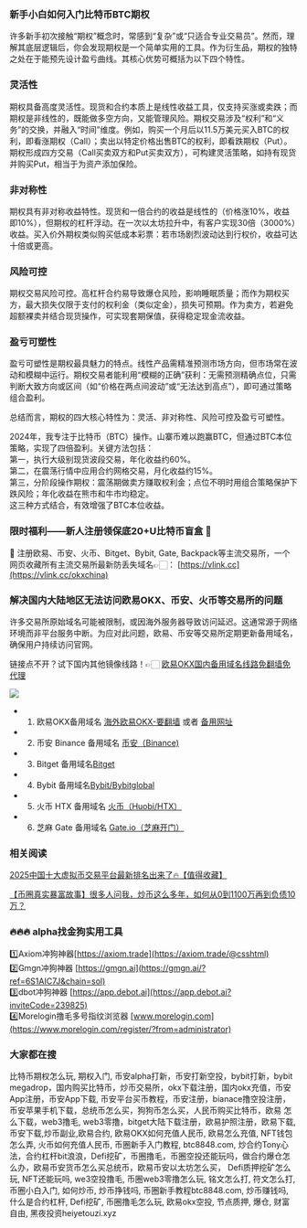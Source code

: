 ### 新手小白如何入门比特币BTC期权  
许多新手初次接触“期权”概念时，常感到“复杂”或“只适合专业交易员”。然而，理解其底层逻辑后，你会发现期权是一个简单实用的工具。作为衍生品，期权的独特之处在于能预先设计盈亏曲线。其核心优势可概括为以下四个特性。  

### 灵活性  
期权具备高度灵活性。现货和合约本质上是线性收益工具，仅支持买涨或卖跌；而期权是非线性的，既能做多空方向，又能管理风险。期权交易涉及“权利”和“义务”的交换，并融入“时间”维度。例如，购买一个月后以11.5万美元买入BTC的权利，即看涨期权（Call）；卖出以特定价格出售BTC的权利，即看跌期权（Put）。期权形成四方交易（Call买卖双方和Put买卖双方），可构建灵活策略，如持有现货并购买Put，相当于为资产添加保险。  

### 非对称性  
期权具有非对称收益特性。现货和一倍合约的收益是线性的（价格涨10%，收益即10%），但期权的杠杆浮动。在一次以太坊拉升中，有客户实现30倍（3000%）收益。买入价外期权类似购买低成本彩票：若市场剧烈波动达到行权价，收益可达十倍或更高。  

### 风险可控  
期权交易风险可控。高杠杆合约易导致爆仓风险，影响睡眠质量；而作为期权买方，最大损失仅限于支付的权利金（类似定金），损失可预期。作为卖方，若避免超额裸卖并结合现货操作，可实现套期保值，获得稳定现金流收益。  

### 盈亏可塑性  
盈亏可塑性是期权最具魅力的特点。线性产品需精准预测市场方向，但市场常在波动和模糊中运行。期权交易者能利用“模糊的正确”获利：无需预测精确点位，只需判断大致方向或区间（如“价格在两点间波动”或“无法达到高点”），即可通过策略组合盈利。  

总结而言，期权的四大核心特性为：灵活、非对称性、风险可控及盈亏可塑性。  

2024年，我专注于比特币（BTC）操作。山寨币难以跑赢BTC，但通过BTC本位策略，实现了四倍盈利。关键方法包括：  
第一，执行大级别现货波段交易，年化收益约60%。  
第二，在震荡行情中应用合约网格交易，月化收益约15%。  
第三，分阶段操作期权：震荡期做卖方赚取权利金；点位不明时用组合策略保护下跌风险；年化收益在熊市和牛市均稳定。  
这三种方式结合，有效增强了BTC本位收益。  

### 限时福利——新人注册领保底20+U比特币盲盒 🎁  
🎁 注册欧易、币安、火币、Bitget、Bybit, Gate, Backpack等主流交易所，一个网页收藏所有主流交易所最新防丢失域名👉🏻： [https://vlink.cc](https://vlink.cc/okxchina)  

### 解决国内大陆地区无法访问欧易OKX、币安、火币等交易所的问题  
许多交易所原始域名可能被限制，或因海外服务器导致访问延迟。这通常源于网络环境而非平台服务中断。为应对此问题，欧易、币安等交易所定期更新备用域名，确保用户持续访问官网。  

链接点不开？试下国内其他镜像线路！👉🏻 [欧易OKX国内备用域名线路免翻墙免代理](https://vlink.cc/okxcn)  

[![](https://307e939.webp.li/20250812124552161.png)](https://vlink.cc/okxcn)  

- 1. 欧易OKX备用域名 [海外欧易OKX-要翻墙](https://www.okx.com/join/18639032) 或者 [备用网址](https://www.oucnyi.net/zh-hans/join/18639032)  
- 2. 币安 Binance 备用域名 [币安（Binance)](https://accounts.binance.com/zh-CN/register?ref=36457687)  
- 3. Bitget 备用域名[Bitget](https://www.bitget.com/zh-CN/referral/register?from=referral&clacCode=VRNEYUTR)  
- 4. Bybit 备用域名[Bybit/Bybitglobal](https://www.bybitglobal.com/zh-MY/invite/?ref=VMKORMM)  
- 5. 火币 HTX 备用域名 [火币（Huobi/HTX）](https://www.htx.com/invite/zh-cn/1f?invite_code=whf45223)  
- 6. 芝麻 Gate 备用域名 [Gate.io（芝麻开门）](https://www.gate.io/zh/signup?ref_type=103&ref=A1ERAQ)  

### 相关阅读  
[2025中国十大虚拟币交易平台最新排名出来了🔥【值得收藏】](https://btc8848.com/top-10-exchanges/)  

[【币圈真实暴富故事】很多人问我，炒币这么多年，如何从0到1100万再到负债10万？](https://heiyetouzi.xyz/biquanstory001/)  

### 🔥🔥🔥 alpha找金狗实用工具  
1️⃣Axiom冲狗神器[https://axiom.trade](https://axiom.trade/@csshtml)  
2️⃣Gmgn冲狗神器 [https://gmgn.ai](https://gmgn.ai/?ref=6S1AIC7J&chain=sol)  
3️⃣dbot冲狗神器 [https://app.debot.ai](https://app.debot.ai?inviteCode=239825)  
4️⃣Morelogin撸毛多号指纹浏览器 [www.morelogin.com](https://www.morelogin.com/register/?from=administrator)  

### 大家都在搜  
比特币期权怎么玩, 期权入门, 币安alpha打新，币安打新空投，bybit打新，bybit megadrop，国内购买比特币，炒币交易所，okx下载注册，国内okx充值，币安App注册，币安App下载, 币安平台买币教程，币安注册，bianace撸空投注册，币安苹果手机下载，总统币怎么买，狗狗币怎么买，人民币购买比特币，欧易 怎么下载，web3撸毛, web3零撸，bitget大陆下载注册，欧易护照注册，欧易下载,币安下载,炒币副业,欧易合约, 欧易OKX如何充值人民币, 欧易怎么充值, NFT钱包怎么弄, 火币如何充值人民币, 币圈新手入门教程, btc8848.com, 炒合约Tony心法，合约杠杆bit浪浪，Defi挖矿，币圈撸毛，币圈空投还能玩吗，做合约爆仓怎么办，欧易币安货币怎么买总统币，欧易币安以太坊怎么买， Defi质押挖矿怎么玩, NFT还能玩吗, we3空投撸毛, 币圈web3零撸怎么玩, 铭文怎么打, 符文怎么打, 币圈小白入门, 如何炒币, 炒币挣钱吗, 币圈新手教程btc8848.com, 炒币赚钱吗, 什么是合约杠杆, Defi挖矿, 币圈撸毛怎么玩, 欧易okx空投, 节点质押, 爆仓, 财富自由, 黑夜投资heiyetouzi.xyz